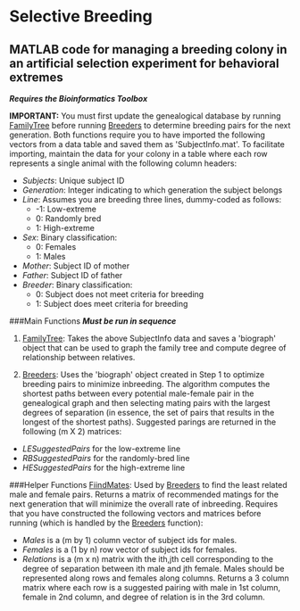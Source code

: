 Selective Breeding
============================
MATLAB code for managing a breeding colony in an artificial selection experiment for behavioral extremes
------------------------------------------------------------------------
***Requires the Bioinformatics Toolbox***

**IMPORTANT:** You must first update the genealogical database by running [FamilyTree](FamilyTree.m) before running [Breeders](Breeders.m) to determine breeding pairs for the next generation. Both functions require you to have imported the following vectors from a data table and saved them as 'SubjectInfo.mat'. To facilitate importing, maintain the data for your colony in a table where each row represents a single animal with the following column headers:
- *Subjects*: Unique subject ID
- *Generation*: Integer indicating to which generation the subject belongs
- *Line*: Assumes you are breeding three lines, dummy-coded as follows:
  - -1: Low-extreme
  -  0: Randomly bred
  -  1: High-extreme
- *Sex*: Binary classification:
  - 0: Females
  - 1: Males
- *Mother*: Subject ID of mother
- *Father*: Subject ID of father
- *Breeder*: Binary classification:
  - 0: Subject does not meet criteria for breeding
  - 1: Subject does meet criteria for breeding

###Main Functions
***Must be run in sequence***

1. [FamilyTree](FamilyTree.m): Takes the above SubjectInfo data and saves a 'biograph' object that can be used to graph the family tree and compute degree of relationship between relatives.

2. [Breeders](Breeders.m): Uses the 'biograph' object created in Step 1 to optimize breeding pairs to minimize inbreeding. The algorithm computes the shortest paths between every potential male-female pair in the genealogical graph and then selecting mating pairs with the largest degrees of separation (in essence, the set of pairs that results in the longest of the shortest paths). Suggested parings are returned in the following (m X 2) matrices:
  - *LESuggestedPairs* for the low-extreme line
  - *RBSuggestedPairs* for the randomly-bred line
  - *HESuggestedPairs* for the high-extreme line

###Helper Functions
[FiindMates](FindMates.m): Used by [Breeders](Breeders.m) to find the least related male and female pairs. Returns a matrix of recommended matings for the next generation that will minimize the overall rate of inbreeding. Requires that you have constructed the following vectors and matrices before running (which is handled by the [Breeders](Breeders.m) function):
- *Males* is a (m by 1) column vector of subject ids for males.
- *Females* is a (1 by n) row vector of subject ids for females.
- *Relations* is a (m x n) matrix with the ith,jth cell corresponding to the degree of separation between ith male and jth female. Males should be represented along rows and females along columns. Returns a 3 column matrix where each row is a suggested pairing with male in 1st column, female in 2nd column, and degree of relation is in the 3rd column.